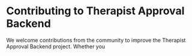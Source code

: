 # Contributing to Therapist Approval Backend

We welcome contributions from the community to improve the Therapist Approval Backend project. Whether you 



